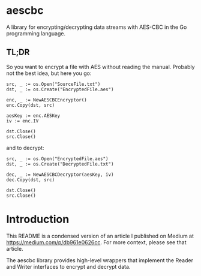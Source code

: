 # aescbc
A library for encrypting/decrypting data streams with AES-CBC in the Go programming language.

## TL;DR
So you want to encrypt a file with AES without reading the manual. Probably not the best idea, but here you go:

```
src, _ := os.Open("SourceFile.txt")
dst, _ := os.Create("EncryptedFile.aes")

enc, _ := NewAESCBCEncryptor()
enc.Copy(dst, src)

aesKey := enc.AESKey
iv := enc.IV

dst.Close()
src.Close()
```

and to decrypt:

```
src, _ := os.Open("EncryptedFile.aes")
dst, _ := os.Create("DecryptedFile.txt")

dec, _ := NewAESCBCDecryptor(aesKey, iv)
dec.Copy(dst, src)

dst.Close()
src.Close()
```

# Introduction
This README is a condensed version of an article I published on Medium at https://medium.com/p/db961e0626cc. For more context, please see that article.

The aescbc library provides high-level wrappers that implement the Reader and Writer interfaces to encrypt and decrypt data.